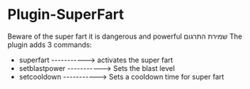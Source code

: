 # Plugin-SuperFart
Beware of the super fart it is dangerous and powerful
שמירת התרגום
The plugin adds 3 commands:
- superfart -----------> activates the super fart
- setblastpower -----------> Sets the blast level
- setcooldown -----------> Sets a cooldown time for super fart
